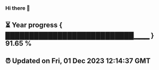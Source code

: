 ### Hi there 👋
⏳ Year progress { ███████████████████████████▁▁▁ } 91.65 %
---
⏰ Updated on Fri, 01 Dec 2023 12:14:37 GMT
---
